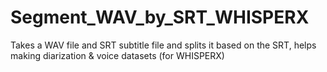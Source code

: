 # Segment_WAV_by_SRT_WHISPERX
Takes a WAV file and SRT subtitle file and splits  it based on the SRT, helps making diarization &amp; voice datasets (for WHISPERX)
